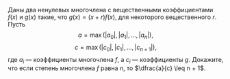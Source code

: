 Даны два ненулевых многочлена с вещественными коэффициентами 
$f(x)$ и $g(x)$ такие, что $g(x) = (x + r)f(x)$, для некоторого 
вещественного $r$. Пусть 
$$
a = \max (|a_0|,|a_1|,  \dots  ,|a_n|),
$$ 
$$
c =  \max (|c_0|,|c_1|,  \dots  ,|c_{n + 1}|),
$$ 
где $a_i$  —  коэффициенты многочлена $f$, а $c_i$  —  коэффициенты $g$. 
Докажите, что если степень многочлена $f$ равна $n$, то $\dfrac{a}{c} \leq n + 1$.